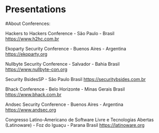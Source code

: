 # Presentations
#About Conferences:

Hackers to Hackers Conference - São Paulo - Brasil
https://www.h2hc.com.br 

Ekoparty Security Conference - Buenos Aires - Argentina
https://ekoparty.org

Nullbyte Security Conference - Salvador - Bahia Brasil
https://www.nullbyte-con.org

Security BsidesSP - São Paulo Brasil
https://securitybsides.com.br

Bhack Conference - Belo Horizonte - Minas Gerais Brasil
https://www.bhack.com.br

Andsec Security Conference - Buenos Aires - Argentina
https://www.andsec.org

Congresso Latino-Americano de Software Livre e Tecnologias Abertas (Latinoware) - Foz do Iguaçu - Parana Brasil
https://latinoware.org
